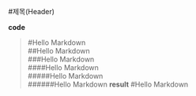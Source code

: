 #제목(Header)

__code__
>#Hello Markdown<br>##Hello Markdown<br>###Hello Markdown<br>####Hello Markdown<br>#####Hello Markdown<br>######Hello Markdown
__result__
>#Hello Markdown
